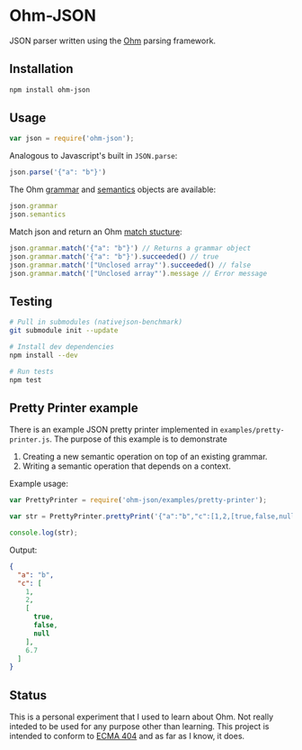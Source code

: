 Ohm-JSON
========

JSON parser written using the [Ohm](https://github.com/cdglabs/ohm) parsing framework.

## Installation

```bash
npm install ohm-json
```

## Usage

```javascript
var json = require('ohm-json');
```

Analogous to Javascript's built in `JSON.parse`:
```javascript
json.parse('{"a": "b"}')
```

The Ohm [grammar](https://github.com/cdglabs/ohm/blob/master/doc/api-reference.md#instantiating-grammars) and [semantics](https://github.com/cdglabs/ohm/blob/master/doc/api-reference.md#semantics) objects are available:
```javascript
json.grammar
json.semantics
```

Match json and return an Ohm [match stucture](https://github.com/cdglabs/ohm/blob/master/doc/api-reference.md#matchresult-objects):
```javascript
json.grammar.match('{"a": "b"}') // Returns a grammar object
json.grammar.match('{"a": "b"}').succeeded() // true
json.grammar.match('["Unclosed array"').succeeded() // false
json.grammar.match('["Unclosed array"').message // Error message
```

## Testing

```bash
# Pull in submodules (nativejson-benchmark)
git submodule init --update

# Install dev dependencies
npm install --dev

# Run tests
npm test
```

## Pretty Printer example

There is an example JSON pretty printer implemented in `examples/pretty-printer.js`. The purpose of this example is to demonstrate

  1. Creating a new semantic operation on top of an existing grammar.
  2. Writing a semantic operation that depends on a context.

Example usage:

```javascript
var PrettyPrinter = require('ohm-json/examples/pretty-printer');

var str = PrettyPrinter.prettyPrint('{"a":"b","c":[1,2,[true,false,null],6.7]}');

console.log(str);
```

Output:

```json
{
  "a": "b",
  "c": [
    1,
    2,
    [
      true,
      false,
      null
    ],
    6.7
  ]
}
```

## Status

This is a personal experiment that I used to learn about Ohm. Not really inteded to be used for any purpose other than learning. This project is intended to conform to [ECMA 404](http://www.ecma-international.org/publications/files/ECMA-ST/ECMA-404.pdf) and as far as I know, it does.
